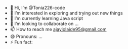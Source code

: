 - 👋 Hi, I’m @Tonia226-code
- 👀 I’m interested in exploring and trying out new things
- 🌱 I’m currently learning Java script 
- 💞️ I’m looking to collaborate on ...
- 📫 How to reach me ajayiolaide95@gmail.com
- 😄 Pronouns: ...
- ⚡ Fun fact: 

<!---
Tonia226-code/Tonia226-code is a ✨ special ✨ repository because its `README.md` (this file) appears on your GitHub profile.
You can click the Preview link to take a look at your changes.
--->
